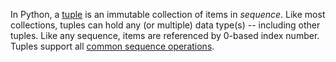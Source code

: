 In Python, a [tuple](https://docs.python.org/3/library/stdtypes.html#tuple) is an immutable collection of items in _sequence_. Like most collections, tuples can hold any (or multiple) data type(s) -- including other tuples. Like any sequence, items are referenced by 0-based index number. Tuples support all [common sequence operations](https://docs.python.org/3/library/stdtypes.html#common-sequence-operations).